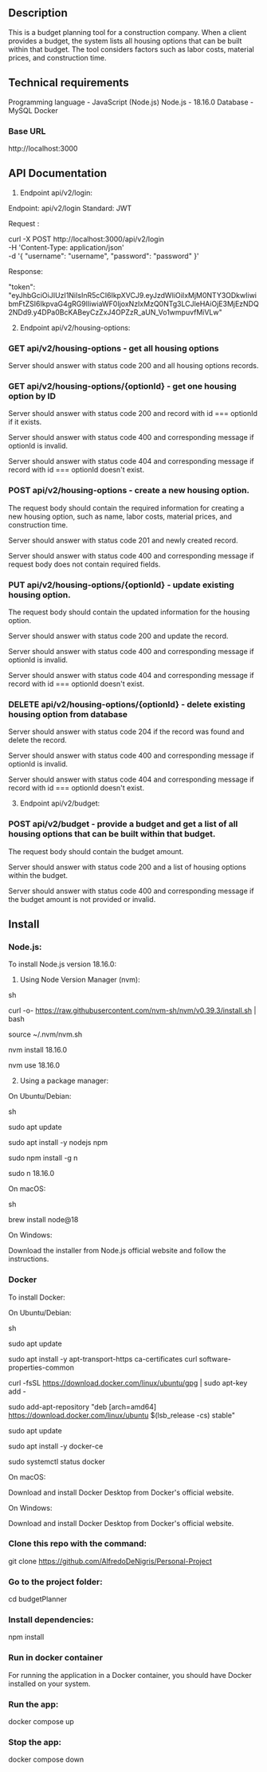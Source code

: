 ## Description

This is a budget planning tool
for a construction company. When a client
provides a budget, the system lists all
housing options that can be built within
that budget. The tool considers factors
such as labor costs, material prices, and
construction time.

## Technical requirements

Programming language - JavaScript (Node.js)
Node.js - 18.16.0
Database - MySQL
Docker

### Base URL

http://localhost:3000

## API Documentation

1. Endpoint api/v2/login:


Endpoint: api/v2/login
Standard: JWT

Request :

curl -X POST http://localhost:3000/api/v2/login \
  -H 'Content-Type: application/json' \
  -d '{
    "username": "username",
    "password": "password"
}'


Response:

"token": "eyJhbGciOiJIUzI1NiIsInR5cCI6IkpXVCJ9.eyJzdWIiOiIxMjM0NTY3ODkwIiwibmFtZSI6IkpvaG4gRG9lIiwiaWF0IjoxNzIxMzQ0NTg3LCJleHAiOjE3MjEzNDQ2NDd9.y4DPa0BcKABeyCzZxJ4OPZzR_aUN_Vo1wmpuvfMiVLw"

2. Endpoint api/v2/housing-options:


### GET api/v2/housing-options - get all housing options

Server should answer with status code 200 and all housing options records.


### GET api/v2/housing-options/{optionId} - get one housing option by ID

Server should answer with status code 200 and record with id === optionId if it exists.

Server should answer with status code 400 and corresponding message if optionId is invalid.

Server should answer with status code 404 and corresponding message if record with id === optionId doesn't exist.


### POST api/v2/housing-options - create a new housing option.

The request body should contain the required information for creating a new housing option, such as name, labor costs, 
material prices, and construction time.

Server should answer with status code 201 and newly created record.

Server should answer with status code 400 and corresponding message if request body does not contain required fields.


### PUT api/v2/housing-options/{optionId} - update existing housing option.

The request body should contain the updated information for the housing option.

Server should answer with status code 200 and update the record.

Server should answer with status code 400 and corresponding message if optionId is invalid.

Server should answer with status code 404 and corresponding message if record with id === optionId doesn't exist.


### DELETE api/v2/housing-options/{optionId} - delete existing housing option from database

Server should answer with status code 204 if the record was found and delete the record.

Server should answer with status code 400 and corresponding message if optionId is invalid.

Server should answer with status code 404 and corresponding message if record with id === optionId doesn't exist.


3. Endpoint api/v2/budget:


### POST api/v2/budget - provide a budget and get a list of all housing options that can be built within that budget.

The request body should contain the budget amount.

Server should answer with status code 200 and a list of housing options within the budget.

Server should answer with status code 400 and corresponding message if the budget amount is not provided or invalid.

## Install

### Node.js:

To install Node.js version 18.16.0:

1. Using Node Version Manager (nvm):

sh

curl -o- https://raw.githubusercontent.com/nvm-sh/nvm/v0.39.3/install.sh | bash

source ~/.nvm/nvm.sh

nvm install 18.16.0

nvm use 18.16.0

2. Using a package manager:

On Ubuntu/Debian:

sh

sudo apt update

sudo apt install -y nodejs npm

sudo npm install -g n

sudo n 18.16.0

On macOS:

sh

brew install node@18

On Windows:

Download the installer from Node.js official website and follow the instructions.

### Docker

To install Docker:

On Ubuntu/Debian:

sh

sudo apt update

sudo apt install -y apt-transport-https ca-certificates curl software-properties-common

curl -fsSL https://download.docker.com/linux/ubuntu/gpg | sudo apt-key add -

sudo add-apt-repository "deb [arch=amd64] https://download.docker.com/linux/ubuntu $(lsb_release -cs) stable"

sudo apt update

sudo apt install -y docker-ce

sudo systemctl status docker

On macOS:

Download and install Docker Desktop from Docker's official website.

On Windows:

Download and install Docker Desktop from Docker's official website.

### Clone this repo with the command:

git clone <https://github.com/AlfredoDeNigris/Personal-Project>

### Go to the project folder:

cd budgetPlanner

### Install dependencies:

npm install

### Run in docker container

For running the application in a Docker container, you should have Docker installed on your system.

### Run the app:

docker compose up

### Stop the app:

docker compose down
